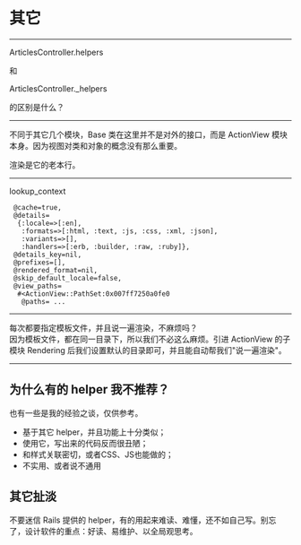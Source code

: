 # 其它

---

ArticlesController.helpers

和

ArticlesController._helpers

的区别是什么？

---

不同于其它几个模块，Base 类在这里并不是对外的接口，而是 ActionView 模块本身。因为视图对类和对象的概念没有那么重要。

渲染是它的老本行。

---

lookup_context

```
 @cache=true,
 @details=
  {:locale=>[:en],
   :formats=>[:html, :text, :js, :css, :xml, :json],
   :variants=>[],
   :handlers=>[:erb, :builder, :raw, :ruby]},
 @details_key=nil,
 @prefixes=[],
 @rendered_format=nil,
 @skip_default_locale=false,
 @view_paths=
  #<ActionView::PathSet:0x007ff7250a0fe0
   @paths= ...
```

---

每次都要指定模板文件，并且说一遍渲染，不麻烦吗？<br>
因为模板文件，都在同一目录下，所以我们不必这么麻烦。引进 ActionView 的子模块 Rendering 后我们设置默认的目录即可，并且能自动帮我们"说一遍渲染"。

---

## 为什么有的 helper 我不推荐？

也有一些是我的经验之谈，仅供参考。

- 基于其它 helper，并且功能上十分类似；
- 使用它，写出来的代码反而很丑陋；
- 和样式关联密切，或者CSS、JS也能做的；
- 不实用、或者说不通用

## 其它扯淡

不要迷信 Rails 提供的 helper，有的用起来难读、难懂，还不如自己写。别忘了，设计软件的重点：好读、易维护、以全局观思考。
